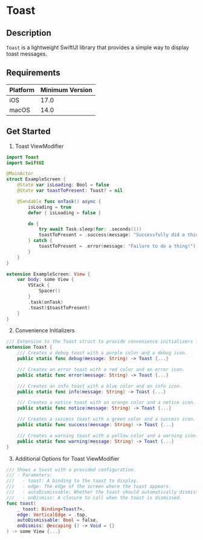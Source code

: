 # Toast

## Description
`Toast` is a lightweight SwiftUI library that provides a simple way to display toast messages.

## Requirements

| Platform | Minimum Version |
|----------|-----------------|
| iOS      | 17.0            |
| macOS    | 14.0            |

## Get Started

1. Toast ViewModifier
```swift
import Toast
import SwiftUI

@MainActor
struct ExampleScreen {
    @State var isLoading: Bool = false
    @State var toastToPresent: Toast? = nil

    @Sendable func onTask() async {
        isLoading = true
        defer { isLoading = false }

        do {
            try await Task.sleep(for: .seconds(1))
            toastToPresent = .success(message: "Successfully did a thing!")
        } catch {
            toastToPresent = .error(message: "Failure to do a thing!")
        }
    }
}

extension ExampleScreen: View {
    var body: some View {
        VStack {
            Spacer()
        }
        .task(onTask)
        .toast($toastToPresent)
    }
}
```

2. Convenience Initializers

```swift
/// Extension to the Toast struct to provide convenience initializers for different types of toasts.
extension Toast {
    /// Creates a debug toast with a purple color and a debug icon.
    public static func debug(message: String) -> Toast {...}

    /// Creates an error toast with a red color and an error icon.
    public static func error(message: String) -> Toast {...}

    /// Creates an info toast with a blue color and an info icon.
    public static func info(message: String) -> Toast {...}

    /// Creates a notice toast with an orange color and a notice icon.
    public static func notice(message: String) -> Toast {...}

    /// Creates a success toast with a green color and a success icon.
    public static func success(message: String) -> Toast {...}

    /// Creates a warning toast with a yellow color and a warning icon.
    public static func warning(message: String) -> Toast {...}
}
```

3. Additional Options for Toast ViewModifier
```swift
/// Shows a toast with a provided configuration.
/// - Parameters:
///   - toast: A binding to the toast to display.
///   - edge: The edge of the screen where the toast appears.
///   - autoDismissable: Whether the toast should automatically dismiss.
///   - onDismiss: A closure to call when the toast is dismissed.
func toast(
    _ toast: Binding<Toast?>,
    edge: VerticalEdge = .top,
    autoDismissable: Bool = false,
    onDismiss: @escaping () -> Void = {}
) -> some View {...}
```
